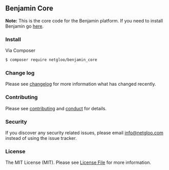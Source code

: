 ## Benjamin Core

<!-- [![Latest Version on Packagist][ico-version]][link-packagist] -->
<!-- [![Software License][ico-license]](license.md) -->
<!-- [![Build Status][ico-travis]][link-travis] -->
<!-- [![Coverage Status][ico-scrutinizer]][link-scrutinizer] -->
<!-- [![Quality Score][ico-code-quality]][link-code-quality] -->
<!-- [![Total Downloads][ico-downloads]][link-downloads] -->

**Note:** This is the core code for the Benjamin platform. If you need to install Benjamin go [here](http://github.com/netgloo/benjamin).

### Install

Via Composer

``` bash
$ composer require netgloo/benjamin_core
```

<!--
## Usage

``` php
$skeleton = new League\Skeleton();
echo $skeleton->echoPhrase('Hello, League!');
```
-->

### Change log

Please see [changelog](changelog.md) for more information what has changed recently.

<!--
## Testing

``` bash
$ composer test
```
-->

### Contributing

Please see [contributing](contributing.md) and [conduct](conduct.md) for details.

### Security

If you discover any security related issues, please email info@netgloo.com instead of using the issue tracker.

<!--
## Credits

- [Netgloo][link-author]

- [All Contributors][link-contributors]
-->

### License

The MIT License (MIT). Please see [License File](LICENSE.md) for more information.

[ico-version]: https://img.shields.io/packagist/v/netgloo/benjamin_core.svg?style=flat-square
[ico-license]: https://img.shields.io/badge/license-MIT-brightgreen.svg?style=flat-square
[ico-travis]: https://img.shields.io/travis/netgloo/benjamin_core/master.svg?style=flat-square
[ico-scrutinizer]: https://img.shields.io/scrutinizer/coverage/g/netgloo/benjamin_core.svg?style=flat-square
[ico-code-quality]: https://img.shields.io/scrutinizer/g/netgloo/benjamin_core.svg?style=flat-square
[ico-downloads]: https://img.shields.io/packagist/dt/netgloo/benjamin_core.svg?style=flat-square

[link-packagist]: https://packagist.org/packages/netgloo/benjamin_core
[link-travis]: https://travis-ci.org/netgloo/benjamin_core
[link-scrutinizer]: https://scrutinizer-ci.com/g/netgloo/benjamin_core/code-structure
[link-code-quality]: https://scrutinizer-ci.com/g/netgloo/benjamin_core
[link-downloads]: https://packagist.org/packages/netgloo/benjamin_core
[link-author]: https://github.com/netgloo
[link-contributors]: ../../contributors
